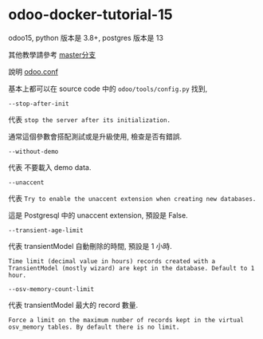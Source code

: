 # odoo-docker-tutorial-15

odoo15, python 版本是 3.8+, postgres 版本是 13

其他教學請參考 [master分支](https://github.com/twtrubiks/odoo-docker-tutorial)

說明 [odoo.conf](https://github.com/twtrubiks/odoo-docker-tutorial/blob/15.0/config/odoo.conf)

基本上都可以在 source code 中的 `odoo/tools/config.py` 找到,

`--stop-after-init`

代表 `stop the server after its initialization.`

通常這個參數會搭配測試或是升級使用, 檢查是否有錯誤.

`--without-demo`

代表 不要載入 demo data.

`--unaccent`

代表 `Try to enable the unaccent extension when creating new databases.`

這是 Postgresql 中的 unaccent extension, 預設是 False.

`--transient-age-limit`

代表 transientModel 自動刪除的時間, 預設是 1 小時.

```text
Time limit (decimal value in hours) records created with a TransientModel (mostly wizard) are kept in the database. Default to 1 hour.
```

`--osv-memory-count-limit`

代表 transientModel 最大的 record 數量.

```text
Force a limit on the maximum number of records kept in the virtual osv_memory tables. By default there is no limit.
```